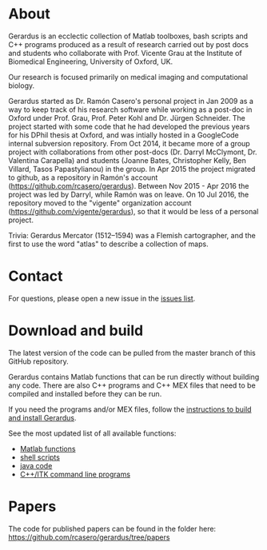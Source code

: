 # About

Gerardus is an ecclectic collection of Matlab toolboxes, bash scripts and C++ programs produced as a result
of research carried out by post docs and students who collaborate with Prof. Vicente Grau at the Institute of
Biomedical Engineering, University of Oxford, UK.

Our research is focused primarily on medical imaging and computational biology.

Gerardus started as Dr. Ramón Casero's personal project in Jan 2009 as a way to keep track of his research 
software while working as a post-doc in Oxford under Prof. Grau, Prof. Peter Kohl and Dr. Jürgen Schneider. 
The project started with some code that he had developed the previous years for his DPhil thesis at Oxford, 
and was intially hosted in a GoogleCode internal subversion repository. From Oct 2014, it became more of a 
group project with collaborations from other post-docs (Dr. Darryl McClymont, Dr. Valentina Carapella) and 
students (Joanne Bates, Christopher Kelly, Ben Villard, Tasos Papastylianou) in the group. In Apr 2015 the 
project migrated to github, as a repository in Ramón's account (https://github.com/rcasero/gerardus). 
Between Nov 2015 - Apr 2016 the project was led by Darryl, while Ramón was on leave. On 10 Jul 2016, the 
repository moved to the "vigente" organization account (https://github.com/vigente/gerardus), so that
it would be less of a personal project.

Trivia: Gerardus Mercator (1512–1594) was a Flemish cartographer, and the first to use the word 
"atlas" to describe a collection of maps.

# Contact

For questions, please open a new issue in the [issues list](https://github.com/vigente/gerardus/issues).

# Download and build

The latest version of the code can be pulled from the master branch of this GitHub repository.

Gerardus contains Matlab functions that can be run directly without building any code. There are also C++ programs and C++ MEX files that need to be compiled and installed before they can be run.

If you need the programs and/or MEX files, follow the [instructions to build and install Gerardus](https://github.com/rcasero/gerardus/wiki/Build-instructions).

See the most updated list of all available functions:

* [Matlab functions](matlab/README)
* [shell scripts](shell-script/README)
* [java code](java/README)
* [C++/ITK command line programs](cpp/README)

# Papers

The code for published papers can be found in the folder here: https://github.com/rcasero/gerardus/tree/papers

